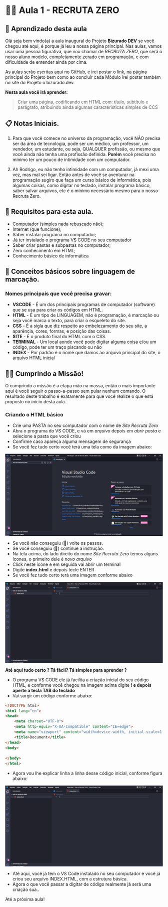 
# 👨‍🏫 Aula 1 - RECRUTA ZERO

## 🎯 Aprendizado desta aula

Olá seja bem vindo(a) a aula inaugural do Projeto **Bizurado DEV** se você chegou até aqui, é porque já leu a nossa página principal. Nas aulas, vamos usar uma pessoa figurativa, que vou chamar de *RECRUTA ZERO*, que será o nosso aluno modelo, completamente zerado em programação, e com dificuldade de entender ainda por cima. 

As aulas serão escritas aqui no GitHub, e irei postar o link, na página principal do Projeto bem como ao concluir cada Módulo irei postar também no site do Projeto o bizurado.dev.

**Nesta aula você irá aprender:**
> Criar uma página, codificando em HTML com: título, subtítulo e parágrafo, atribuindo ainda algumas caracteristicas simples de CCS
> 
## 📋 Notas Iniciais.

1. Para que você comece no universo da programação, você NÃO precisa ser da área de tecnologia, pode ser um médico, um professor, um vendedor, um estudante,  ou seja, QUALQUER profissão, ou mesmo que você ainda não tenha uma profissão definida. **Porém** você precisa no mínimo ter um pouco de intimidade com um computador.

2. Ah Rodrigo, eu não tenho intimidade com um computador, já mexi uma vez, mas mal sei ligar. Então antes de você se aventurar na programação sugiro que faça um curso básico de informática, pois algumas coisas, como digitar no teclado, instalar programa básico, saber salvar arquivos, etc é o mínimo necessário mesmo para o nosso Recruta Zero.

## 🔰 Requisitos para esta aula.
* Computador (simples nada rebuscado não);
* Internet (que funcione);
* Saber instalar programa no computador;
* Já ter instalado o programa VS CODE no seu computador
* Saber criar pastas e subpastas no computador;
* Zero conhecimento em HTML;
* Conhecimento básico de informática

## 📁 Conceitos básicos sobre linguagem de marcação.

### Nomes principais que você precisa gravar:

* **VSCODE** - É um dos principais programas de computador (software) que se usa para criar os códigos em HTML.
* **HTML** - É um tipo de LINGUAGEM, não é programação, é marcação ou seja você marca o texto, para criar o esqueleto do site.
* **CSS** - É a sigla que diz respeito ao embelezamento do seu site, a aparência, cores, formas, e posição das coisas.
* **SITE** - É o produto final do HTML com o CSS.
* **TERMINAL** - Um local aonde você pode digitar alguma coisa e/ou um código, pode ter um traço piscando ou não
* **INDEX** - Por padrão é o nome que damos ao arquivo principal do site, o arquivo HTML inicial

## 👨‍💻 Cumprindo a Missão!
O cumprindo a missão é a etapa mão na massa, então o mais importante aqui é você seguir o passo-a-passo sem pular nenhum comando. O resultado deste trabalho é exatamente para que você realize o que está proposto no início desta aula.

### Criando o HTML básico

* Crie uma PASTA no seu computador com o nome de *Site Recruta Zero*
* Abra o programa do VS CODE, e vá em *arquivo* depois em *abrir pasta* e selecione a pasta que você criou
* Confirme caso apareça alguma mensagem de segurança
* Se você fez tudo certo você terá uma tela como da imagem abaixo:

<img align="center" src="https://github.com/rodrusantu-dev/Bizurado-Dev/blob/main/img/aulas/HTML%20e%20CSS/ap1-img1.PNG" alt="ap1-img1">

* Se você não conseguiu (🥵) volte os passos. 
* Se você conseguiu (🥳) continue a instrução.
* Na tela acima, do lado direito do nome *Site Recruta Zero* temos alguns ícones, o primeiro dele é *novo arquivo*
* Click neste ícone e em seguida vai abrir um terminal
* Digite **index.html** e depois tecle ENTER
* Se você fez tudo certo terá uma imagem conforme abaixo

<img align="center" src="https://github.com/rodrusantu-dev/Bizurado-Dev/blob/main/img/aulas/HTML%20e%20CSS/ap1-img2.PNG" alt="ap1-img2">

**Até aqui tudo certo ? Tá fácil? Tá simples para aprender ?**

* O programa VS CODE ele já facilita a criação inicial do seu código HTML, e conforme você chegou na imagem acima digite **! e depois aperte a tecla TAB do teclado**
* Vai surgir um código conforme abaixo:

~~~HTML
<!DOCTYPE html>
<html lang="en">
<head>
    <meta charset="UTF-8">
    <meta http-equiv="X-UA-Compatible" content="IE=edge">
    <meta name="viewport" content="width=device-width, initial-scale=1.0">
    <title>Document</title>
</head>
<body>
    
</body>
</html>
~~~~

* Agora vou lhe explicar linha a linha desse código inicial, conforme figura abaixo:

<img align="center" src="https://github.com/rodrusantu-dev/Bizurado-Dev/blob/main/img/aulas/HTML%20e%20CSS/ap1-img2.PNG" alt="ap1-img3">

* Até aqui, você já tem o VS Code instalado no seu computador e você já criou seu arquivo INDEX.HTML, com a estrutura básica.
* Agora o que você passar a digitar de código realmente já será uma criação sua..

Até a próxima aula!
